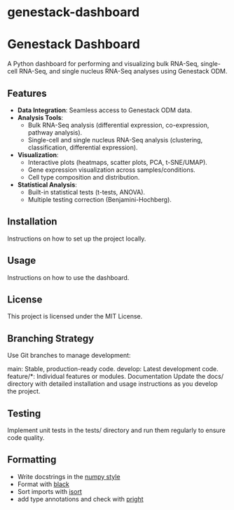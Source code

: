 # genestack-dashboard
# Genestack Dashboard

A Python dashboard for performing and visualizing bulk RNA-Seq, single-cell RNA-Seq, and single nucleus RNA-Seq analyses using Genestack ODM.

## Features

- **Data Integration**: Seamless access to Genestack ODM data.
- **Analysis Tools**:
  - Bulk RNA-Seq analysis (differential expression, co-expression, pathway analysis).
  - Single-cell and single nucleus RNA-Seq analysis (clustering, classification, differential expression).
- **Visualization**:
  - Interactive plots (heatmaps, scatter plots, PCA, t-SNE/UMAP).
  - Gene expression visualization across samples/conditions.
  - Cell type composition and distribution.
- **Statistical Analysis**:
  - Built-in statistical tests (t-tests, ANOVA).
  - Multiple testing correction (Benjamini-Hochberg).

## Installation

Instructions on how to set up the project locally.

## Usage

Instructions on how to use the dashboard.

## License

This project is licensed under the MIT License.

## Branching Strategy
Use Git branches to manage development:

main: Stable, production-ready code.
develop: Latest development code.
feature/*: Individual features or modules.
Documentation
Update the docs/ directory with detailed installation and usage instructions as you develop the project.

## Testing
Implement unit tests in the tests/ directory and run them regularly to ensure code quality. 


## Formatting 
- Write docstrings in the [numpy style ](https://peps.python.org/pep-0008/) 
- Format with [black](https://black.readthedocs.io/en/stable/index.html)
- Sort imports with [isort](https://pypi.org/project/isort/)
- add type annotations and check with [pright](https://github.com/microsoft/pyright)


